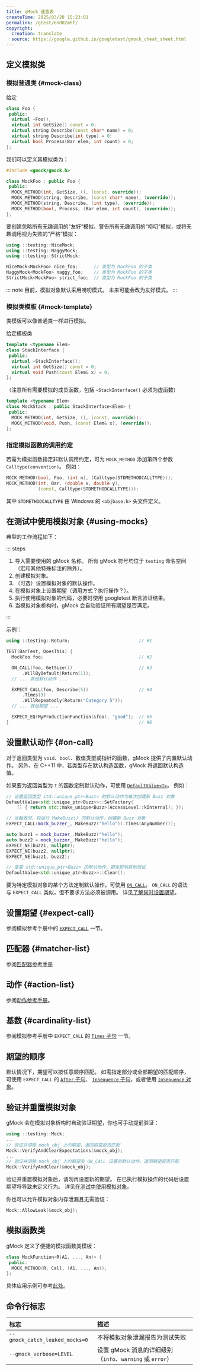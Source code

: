 ```yaml
---
title: gMock 速查表
createTime: 2025/03/28 15:23:01
permalink: /gtest/6n002mhf/
copyright:
  creation: translate
  source: https://google.github.io/googletest/gmock_cheat_sheet.html
---
```


## 定义模拟类

### 模拟普通类 {#mock-class}

给定

```cpp
class Foo {
 public:
  virtual ~Foo();
  virtual int GetSize() const = 0;
  virtual string Describe(const char* name) = 0;
  virtual string Describe(int type) = 0;
  virtual bool Process(Bar elem, int count) = 0;
};
```

我们可以定义其模拟类为：

```cpp
#include <gmock/gmock.h>

class MockFoo : public Foo {
 public:
  MOCK_METHOD(int, GetSize, (), (const, override));
  MOCK_METHOD(string, Describe, (const char* name), (override));
  MOCK_METHOD(string, Describe, (int type), (override));
  MOCK_METHOD(bool, Process, (Bar elem, int count), (override));
};
```

要创建忽略所有无趣调用的“友好”模拟、警告所有无趣调用的“唠叨”模拟，或将无趣调用视为失败的“严格”模拟：

```cpp
using ::testing::NiceMock;
using ::testing::NaggyMock;
using ::testing::StrictMock;

NiceMock<MockFoo> nice_foo;      // 类型为 MockFoo 的子类
NaggyMock<MockFoo> naggy_foo;    // 类型为 MockFoo 的子类
StrictMock<MockFoo> strict_foo;  // 类型为 MockFoo 的子类
```

::: note
目前，模拟对象默认采用唠叨模式。
未来可能会改为友好模式。
:::

### 模拟类模板 {#mock-template}

类模板可以像普通类一样进行模拟。

给定模板类

```cpp
template <typename Elem>
class StackInterface {
 public:
  virtual ~StackInterface();
  virtual int GetSize() const = 0;
  virtual void Push(const Elem& x) = 0;
};
```

（注意所有需要模拟的成员函数，包括 `~StackInterface()` 必须为虚函数）

```cpp
template <typename Elem>
class MockStack : public StackInterface<Elem> {
 public:
  MOCK_METHOD(int, GetSize, (), (const, override));
  MOCK_METHOD(void, Push, (const Elem& x), (override));
};
```

### 指定模拟函数的调用约定

若需为模拟函数指定非默认调用约定，可为 `MOCK_METHOD` 添加第四个参数 `Calltype(convention)`。
例如：

```cpp
MOCK_METHOD(bool, Foo, (int n), (Calltype(STDMETHODCALLTYPE)));
MOCK_METHOD(int, Bar, (double x, double y),
            (const, Calltype(STDMETHODCALLTYPE)));
```

其中 `STDMETHODCALLTYPE` 由 Windows 的 `<objbase.h>` 头文件定义。

## 在测试中使用模拟对象 {#using-mocks}

典型的工作流程如下：

::: steps

1. 导入需要使用的 gMock 名称。
   所有 gMock 符号均位于 `testing` 命名空间（宏和其他特殊标注的除外）。
2. 创建模拟对象。
3. （可选）设置模拟对象的默认操作。
4. 在模拟对象上设置期望（调用方式？执行操作？）。
5. 执行使用模拟对象的代码，必要时使用 googletest 断言验证结果。
6. 当模拟对象析构时，gMock 会自动验证所有期望是否满足。

:::

示例：

```cpp
using ::testing::Return;                          // #1

TEST(BarTest, DoesThis) {
  MockFoo foo;                                    // #2

  ON_CALL(foo, GetSize())                         // #3
      .WillByDefault(Return(1));
  // ... 其他默认动作 ...

  EXPECT_CALL(foo, Describe(5))                   // #4
      .Times(3)
      .WillRepeatedly(Return("Category 5"));
  // ... 其他期望 ...

  EXPECT_EQ(MyProductionFunction(&foo), "good");  // #5
}                                                 // #6
```

## 设置默认动作 {#on-call}

对于返回类型为 `void`、`bool`、数值类型或指针的函数，gMock 提供了内置默认动作。
另外，在 C++11 中，若类型存在默认构造函数，gMock 将返回默认构造值。

如果要为返回类型为 `T` 的函数定制默认动作，可使用 [`DefaultValue<T>`](TODO:reference/mocking.md#DefaultValue)。
例如：

```cpp
// 设置返回类型 std::unique_ptr<Buzz> 的默认动作为每次创建新 Buzz 对象
DefaultValue<std::unique_ptr<Buzz>>::SetFactory(
    [] { return std::make_unique<Buzz>(AccessLevel::kInternal); });

// 当触发时，将运行 MakeBuzz() 的默认动作，创建新 Buzz 对象
EXPECT_CALL(mock_buzzer_, MakeBuzz("hello")).Times(AnyNumber());

auto buzz1 = mock_buzzer_.MakeBuzz("hello");
auto buzz2 = mock_buzzer_.MakeBuzz("hello");
EXPECT_NE(buzz1, nullptr);
EXPECT_NE(buzz2, nullptr);
EXPECT_NE(buzz1, buzz2);

// 重置 std::unique_ptr<Buzz> 的默认动作，避免影响其他测试
DefaultValue<std::unique_ptr<Buzz>>::Clear();
```

要为特定模拟对象的某个方法定制默认操作，可使用 [`ON_CALL`](TODO:reference/mocking.md#ON_CALL)。
`ON_CALL` 的语法与 `EXPECT_CALL` 类似，但不要求方法必须被调用。
详见[了解何时设置期望](gmock_cook_book.md#use-on-call)。

## 设置期望 {#expect-call}

参阅模拟参考手册中的 [`EXPECT_CALL`](TODO:reference/mocking.md#EXPECT_CALL) 一节。

## 匹配器 {#matcher-list}

参阅[匹配器参考手册](TODO:reference/matchers.md)

## 动作 {#action-list}

参阅[动作参考手册](TODO:reference/actions.md)。

## 基数 {#cardinality-list}

参阅模拟参考手册中 `EXPECT_CALL` 的 [`Times` 子句](TODO:reference/mocking.md#EXPECT_CALL.Times) 一节。

## 期望的顺序

默认情况下，期望可以按任意顺序匹配。
如需指定部分或全部期望的匹配顺序，可使用 `EXPECT_CALL` 的
[`After` 子句](TODO:reference/mocking.md#EXPECT_CALL.After)、
[`InSequence` 子句](TODO:reference/mocking.md#EXPECT_CALL.InSequence)，或者使用
[`InSequence` 对象](TODO:reference/mocking.md#InSequence)。

## 验证并重置模拟对象

gMock 会在模拟对象析构时自动验证期望，你也可手动提前验证：

```cpp
using ::testing::Mock;
...
// 验证并清除 mock_obj 上的期望，返回期望是否匹配
Mock::VerifyAndClearExpectations(&mock_obj);
...
// 验证并清除 mock_obj 上的期望及 ON_CALL 设置的默认动作，返回期望是否匹配
Mock::VerifyAndClear(&mock_obj);
```

验证并重置模拟对象后，请勿再设置新的期望。
在已执行模拟操作的代码后设置期望将导致未定义行为。
详见[在测试中使用模拟对象](gmock_for_dummies.md#using-mocks-in-tests)。

你也可以允许模拟对象内存泄漏且无需验证：

```cpp
Mock::AllowLeak(&mock_obj);
```

## 模拟函数类

gMock 定义了便捷的模拟函数类模板：

```cpp
class MockFunction<R(A1, ..., An)> {
 public:
  MOCK_METHOD(R, Call, (A1, ..., An));
};
```

具体应用示例可参考[此处](gmock_cook_book.md#using-checkpoints)。

## 命令行标志

| 标志                           | 描述                                                      |
| :----------------------------- | :-------------------------------------------------------- |
| `--gmock_catch_leaked_mocks=0` | 不将模拟对象泄漏报告为测试失败                            |
| `--gmock_verbose=LEVEL`        | 设置 gMock 消息的详细级别（`info`、`warning` 或 `error`） |

